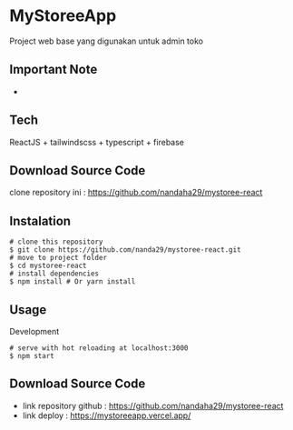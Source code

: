 # MyStoreeApp

Project web base yang digunakan untuk admin toko

## Important Note
-

## Tech
ReactJS + tailwindscss + typescript + firebase

## Download Source Code
 clone repository ini :
 https://github.com/nandaha29/mystoree-react

 ## Instalation
 ```
# clone this repository
$ git clone https://github.com/nanda29/mystoree-react.git 
# move to project folder
$ cd mystoree-react
# install dependencies
$ npm install # Or yarn install
```

## Usage
Development
```
# serve with hot reloading at localhost:3000
$ npm start
```

## Download Source Code
- link repository github :
https://github.com/nandaha29/mystoree-react
- link deploy :
https://mystoreeapp.vercel.app/
